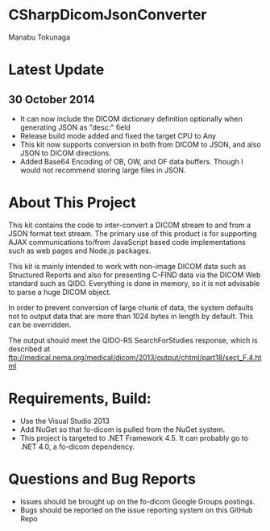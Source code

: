 CSharpDicomJsonConverter
========================
Manabu Tokunaga

# Latest Update
## 30 October 2014

* It can now include the DICOM dictionary definition optionally when generating JSON as "desc:" field
* Release build mode added and fixed the target CPU to Any
* This kit now supports conversion in both from DICOM to JSON, and also JSON to DICOM directions.
* Added Base64 Encoding of OB, OW, and OF data buffers. Though I would not recommend storing large files in JSON.

# About This Project

This kit contains the code to inter-convert a DICOM stream to and from a JSON format text stream. The primary use of this product is for supporting AJAX communications to/from JavaScript based code implementations such as web pages and Node.js packages.

This kit is mainly intended to work with non-image DICOM data such as Structured Reports and also for presenting C-FIND data via the DICOM Web standard such as QIDO. Everything is done in memory, so it is not advisable to parse a huge DICOM object.

In order to prevent conversion of large chunk of data, the system defaults not to output data that are more than 1024 bytes in length by default. This can be overridden.

The output should meet the QIDO-RS SearchForStudies response, which is described at ftp://medical.nema.org/medical/dicom/2013/output/chtml/part18/sect_F.4.html


# Requirements, Build:

* Use the Visual Studio 2013
* Add NuGet so that fo-dicom is pulled from the NuGet system.
* This project is targeted to .NET Framework 4.5. It can probably go to .NET 4.0, a fo-dicom dependency.

# Questions and Bug Reports

* Issues should be brought up on the fo-dicom Google Groups postings.
* Bugs should be reported on the issue reporting system on this GitHub Repo
